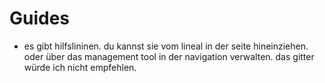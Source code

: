 # Guides

- es gibt hilfslininen. du kannst sie vom lineal in der seite hineinziehen. oder über das management tool in der navigation verwalten. das gitter würde ich nicht empfehlen.
